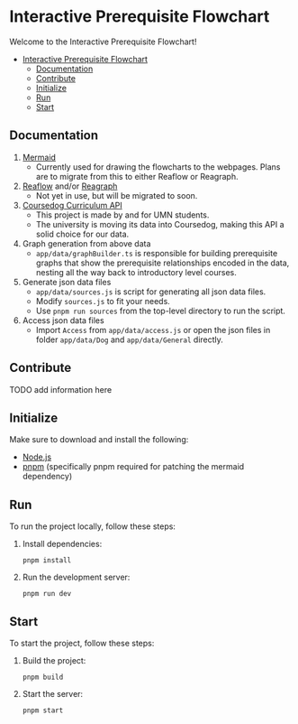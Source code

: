 # Interactive Prerequisite Flowchart

Welcome to the Interactive Prerequisite Flowchart!

- [Interactive Prerequisite Flowchart](#interactive-prerequisite-flowchart)
  - [Documentation](#documentation)
  - [Contribute](#contribute)
  - [Initialize](#initialize)
  - [Run](#run)
  - [Start](#start)

## Documentation

1. [Mermaid](https://mermaid.js.org/intro/)
   - Currently used for drawing the flowcharts to the webpages. Plans are to migrate from this to either Reaflow or Reagraph.
2. [Reaflow](https://reaflow.dev/?path=/docs/docs-introduction--docs) and/or [Reagraph](https://reagraph.dev/?path=/docs/docs-intro--docs)
   - Not yet in use, but will be migrated to soon.
3. [Coursedog Curriculum API](https://coursedogcurriculum.docs.apiary.io/#introduction/authentication/authentication-steps)
   - This project is made by and for UMN students.
   - The university is moving its data into Coursedog, making this API a solid choice for our data.
4. Graph generation from above data
   - `app/data/graphBuilder.ts` is responsible for building prerequisite graphs that show the prerequisite relationships encoded in the data, nesting all the way back to introductory level courses.
5. Generate json data files
   - `app/data/sources.js` is script for generating all json data files.
   - Modify `sources.js` to fit your needs.
   - Use `pnpm run sources` from the top-level directory to run the script.
6. Access json data files
   - Import `Access` from `app/data/access.js` or open the json files in folder `app/data/Dog` and `app/data/General` directly.

## Contribute

TODO add information here

## Initialize

Make sure to download and install the following:

- [Node.js](https://nodejs.org/)
- [pnpm](https://pnpm.io/) (specifically pnpm required for patching the mermaid dependency)

## Run

To run the project locally, follow these steps:

1. Install dependencies:
   ```
   pnpm install
   ```
2. Run the development server:
   ```
   pnpm run dev
   ```

## Start

To start the project, follow these steps:

1. Build the project:
   ```
   pnpm build
   ```
2. Start the server:
   ```
   pnpm start
   ```
